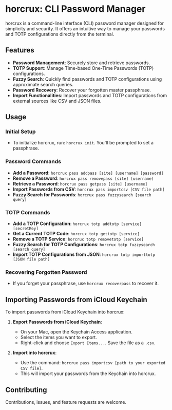 # horcrux: CLI Password Manager

horcrux is a command-line interface (CLI) password manager designed for simplicity and security. It offers an intuitive way to manage your passwords and TOTP configurations directly from the terminal.

## Features

- **Password Management**: Securely store and retrieve passwords.
- **TOTP Support**: Manage Time-based One-Time Passwords (TOTP) configurations.
- **Fuzzy Search**: Quickly find passwords and TOTP configurations using approximate search queries.
- **Password Recovery**: Recover your forgotten master passphrase.
- **Import Functionalities**: Import passwords and TOTP configurations from external sources like CSV and JSON files.

## Usage

### Initial Setup

- To initialize horcrux, run: `horcrux init`. You'll be prompted to set a passphrase.

### Password Commands

- **Add a Password**: `horcrux pass addpass [site] [username] [password]`
- **Remove a Password**: `horcrux pass removepass [site] [username]`
- **Retrieve a Password**: `horcrux pass getpass [site] [username]`
- **Import Passwords from CSV**: `horcrux pass importcsv [CSV file path]`
- **Fuzzy Search for Passwords**: `horcrux pass fuzzysearch [search query]`

### TOTP Commands

- **Add a TOTP Configuration**: `horcrux totp addtotp [service] [secretKey]`
- **Get a Current TOTP Code**: `horcrux totp gettotp [service]`
- **Remove a TOTP Service**: `horcrux totp removetotp [service]`
- **Fuzzy Search for TOTP Configurations**: `horcrux totp fuzzysearch [search query]`
- **Import TOTP Configurations from JSON**: `horcrux totp importtotp [JSON file path]`

### Recovering Forgotten Password

- If you forget your passphrase, use `horcrux recoverpass` to recover it.

## Importing Passwords from iCloud Keychain

To import passwords from iCloud Keychain into horcrux:

1. **Export Passwords from iCloud Keychain**: 
   - On your Mac, open the Keychain Access application.
   - Select the items you want to export.
   - Right-click and choose `Export Items...`. Save the file as a `.csv`.

2. **Import into horcrux**:
   - Use the command: `horcrux pass importcsv [path to your exported CSV file]`.
   - This will import your passwords from the Keychain into horcrux.

## Contributing

Contributions, issues, and feature requests are welcome.